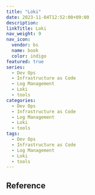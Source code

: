 ```yaml
---
title: "Loki"
date: 2023-11-04T12:52:00+09:00
description:
linkTitle: Loki
nav_weight: 9
nav_icon:
  vendor: bs
  name: book
  color: indigo
featured: true
series:
  - Dev Ops
  - Infrastructure as Code
  - Log Management
  - Loki
  - tools
categories:
  - Dev Ops
  - Infrastructure as Code
  - Log Management
  - Loki
  - tools
tags:
  - Dev Ops
  - Infrastructure as Code
  - Log Management
  - Loki
  - tools
---
```


## Reference
